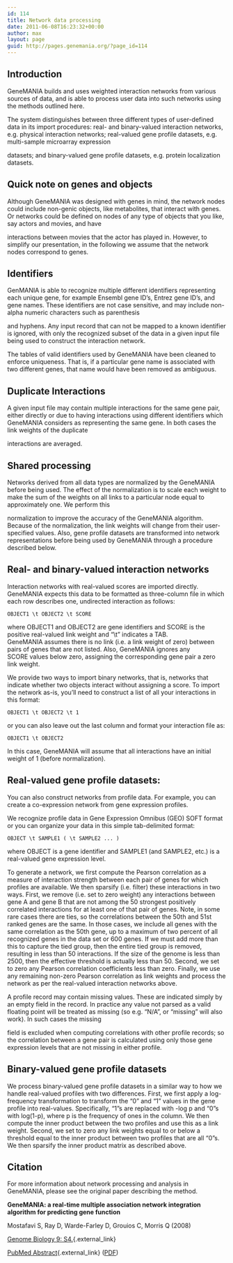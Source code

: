 ```yaml
---
id: 114
title: Network data processing
date: 2011-06-08T16:23:32+00:00
author: max
layout: page
guid: http://pages.genemania.org/?page_id=114
---
```

## Introduction

GeneMANIA builds and uses weighted interaction networks from various sources of data, and is able to process user data into such networks using the methods outlined here.

The system distinguishes between three different types of user-defined data in its import procedures: real- and binary-valued interaction networks, e.g. physical interaction networks; real-valued gene profile datasets, e.g. multi-sample microarray expression
  
datasets; and binary-valued gene profile datasets, e.g. protein localization datasets.

## Quick note on genes and objects

Although GeneMANIA was designed with genes in mind, the network nodes could include non-genic objects, like metabolites, that interact with genes. Or networks could be defined on nodes of any type of objects that you like, say actors and movies, and have
  
interactions between movies that the actor has played in. However, to simplify our presentation, in the following we assume that the network nodes correspond to genes.

## Identifiers

GenMANIA is able to recognize multiple different identifiers representing each unique gene, for example Ensembl gene ID&#8217;s, Entrez gene ID&#8217;s, and gene names. These identifiers are not case sensitive, and may include non-alpha numeric characters such as parenthesis
  
and hyphens. Any input record that can not be mapped to a known identifier is ignored, with only the recognized subset of the data in a given input file being used to construct the interaction network.

The tables of valid identifiers used by GeneMANIA have been cleaned to enforce uniqueness. That is, if a particular gene name is associated with two different genes, that name would have been removed as ambiguous.

## Duplicate Interactions

A given input file may contain multiple interactions for the same gene pair, either directly or due to having interactions using different identifiers which GeneMANIA considers as representing the same gene. In both cases the link weights of the duplicate
  
interactions are averaged.

## Shared processing

Networks derived from all data types are normalized by the GeneMANIA before being used. The effect of the normalization is to scale each weight to make the sum of the weights on all links to a particular node equal to approximately one. We perform this
  
normalization to improve the accuracy of the GeneMANIA algorithm. Because of the normalization, the link weights will change from their user-specified values. Also, gene profile datasets are transformed into network representations before being used by GeneMANIA through a procedure described below.

## Real- and binary-valued interaction networks

Interaction networks with real-valued scores are imported directly. GeneMANIA expects this data to be formatted as three-column file in which each row describes one, undirected interaction as follows:

`OBJECT1 \t OBJECT2 \t SCORE`

where OBJECT1 and OBJECT2 are gene identifiers and SCORE is the positive real-valued link weight and &#8220;\t&#8221; indicates a TAB. GeneMANIA assumes there is no link (i.e. a link weight of zero) between pairs of genes that are not listed. Also, GeneMANIA ignores any SCORE values below zero, assigning the corresponding gene pair a zero link weight.

We provide two ways to import binary networks, that is, networks that indicate whether two objects interact without assigning a score. To import the network as-is, you&#8217;ll need to construct a list of all your interactions in this format:

`OBJECT1 \t OBJECT2 \t 1`

or you can also leave out the last column and format your interaction file as:

`OBJECT1 \t OBJECT2`

In this case, GeneMANIA will assume that all interactions have an initial weight of 1 (before normalization).

## Real-valued gene profile datasets:

You can also construct networks from profile data. For example, you can create a co-expression network from gene expression profiles.
  
We recognize profile data in Gene Expression Omnibus (GEO) SOFT format or you can organize your data in this simple tab-delimited format:

`OBJECT \t SAMPLE1 ( \t SAMPLE2 ... )`

where OBJECT is a gene identifier and SAMPLE1 (and SAMPLE2, etc.) is a real-valued gene expression level.

To generate a network, we first compute the Pearson correlation as a measure of interaction strength between each pair of genes for which profiles are available. We then sparsify (i.e. filter) these interactions in two ways. First, we remove (i.e. set to zero weight) any interactions between gene A and gene B that are not among the 50 strongest positively correlated interactions for at least one of that pair of genes. Note, in some rare cases there are ties, so the correlations between the 50th and 51st ranked genes are the same. In those cases, we include all genes with the same correlation as the 50th gene, up to a maximum of two percent of all recognized genes in the data set or 600 genes. If we must add more than this to capture the tied group, then the entire tied group is removed, resulting in less than 50 interactions. If the size of the genome is less than 2500, then the effective threshold is actually less than 50. Second, we set to zero any Pearson correlation coefficients less than zero. Finally, we use any remaining non-zero Pearson correlation as link weights and process the network as per the real-valued interaction networks above.

A profile record may contain missing values. These are indicated simply by an empty field in the record. In practice any value not parsed as a valid floating point will be treated as missing (so e.g. &#8220;N/A&#8221;, or &#8220;missing&#8221; will also work). In such cases the missing
  
field is excluded when computing correlations with other profile records; so the correlation between a gene pair is calculated using only those gene expression levels that are not missing in either profile.

## Binary-valued gene profile datasets

We process binary-valued gene profile datasets in a similar way to how we handle real-valued profiles with two differences. First, we first apply a log-frequency transformation to transform the &#8220;0&#8221; and &#8220;1&#8221; values in the gene profile into real-values. Specifically, &#8220;1&#8221;s are replaced with -log p and &#8220;0&#8221;s with log(1-p), where p is the frequency of ones in the column. We then compute the inner product between the two profiles and use this as a link weight. Second, we set to zero any link weights equal to or below a threshold equal to the inner product between two profiles that are all &#8220;0&#8221;s. We then sparsify the inner product matrix as described above.

## Citation

For more information about network processing and analysis in GeneMANIA, please see the original paper describing the method.

**GeneMANIA: a real-time multiple association network integration algorithm for predicting gene function**
  
Mostafavi S, Ray D, Warde-Farley D, Grouios C, Morris Q (2008)
  
[Genome Biology 9: S4.](http://genomebiology.com/2008/9/S1/S4){.external_link} 
  
[PubMed Abstract](http://www.ncbi.nlm.nih.gov/pubmed/18613948){.external_link} ([PDF](http://genemania.org/pdf/Mostafavi.pdf))